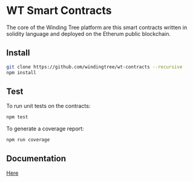 # WT Smart Contracts

The core of the Winding Tree platform are this smart contracts written in solidity language and deployed on the Etherum public blockchain.

## Install

```sh
git clone https://github.com/windingtree/wt-contracts --recursive
npm install
```

## Test

To run unit tests on the contracts:

```sh
npm test
```

To generate a coverage report:
```
npm run coverage
```

## Documentation

[Here](https://github.com/windingtree/wt-contracts/tree/master/docs)

